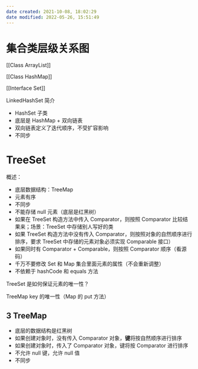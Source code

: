 ```yaml
---
date created: 2021-10-08, 18:02:29
date modified: 2022-05-26, 15:51:49
---
```


# 集合类层级关系图






[[Class ArrayList]]

[[Class HashMap]]

[[Interface Set]]


LinkedHashSet 简介

- HashSet 子类
- 底层是 HashMap + 双向链表
- 双向链表定义了迭代顺序，不受扩容影响
- 不同步

# TreeSet

概述：

- 底层数据结构：TreeMap
- 元素有序
- 不同步
- 不能存储 null 元素（底层是红黑树）
- 如果在 TreeSet 构造方法中传入 Comparator，则按照 Comparator 比较结果来；场景：TreeSet 中存储别人写好的类
- 如果 TreeSet 构造方法中没有传入 Comparator，则按照对象的自然顺序进行排序，要求 TreeSet 中存储的元素对象必须实现 Comparable 接口）
- 如果同时有 Comparator + Comparable，则按照 Comparator 顺序（看源码）
- 千万不要修改 Set 和 Map 集合里面元素的属性（不会重新调整）
- 不依赖于 hashCode 和 equals 方法

TreeSet 是如何保证元素的唯一性？

TreeMap key 的唯一性（Map 的 put 方法）

## 3 TreeMap

- 底层的数据结构是红黑树
- 如果创建对象时，没有传入 Comparator 对象，**键**将按自然顺序进行排序
- 如果创建对象时，传入了 Comparator 对象，键将按 Comparator 进行排序
- 不允许 null 键，允许 null 值
- 不同步

